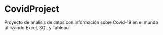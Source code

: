 # CovidProject
Proyecto de análisis de datos con información sobre Covid-19 en el mundo utilizando Excel, SQL y Tableau
